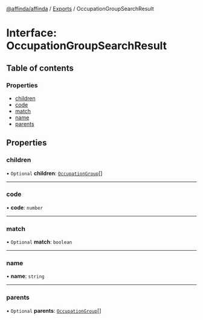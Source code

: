 [@affinda/affinda](../README.md) / [Exports](../modules.md) / OccupationGroupSearchResult

# Interface: OccupationGroupSearchResult

## Table of contents

### Properties

- [children](OccupationGroupSearchResult.md#children)
- [code](OccupationGroupSearchResult.md#code)
- [match](OccupationGroupSearchResult.md#match)
- [name](OccupationGroupSearchResult.md#name)
- [parents](OccupationGroupSearchResult.md#parents)

## Properties

### children

• `Optional` **children**: [`OccupationGroup`](OccupationGroup.md)[]

___

### code

• **code**: `number`

___

### match

• `Optional` **match**: `boolean`

___

### name

• **name**: `string`

___

### parents

• `Optional` **parents**: [`OccupationGroup`](OccupationGroup.md)[]
